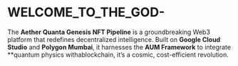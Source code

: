 # WELCOME_TO_THE_GOD-
The **Aether Quanta Genesis NFT Pipeline** is a groundbreaking Web3 platform that redefines decentralized intelligence. Built on **Google Cloud Studio** and **Polygon Mumbai**, it harnesses the **AUM Framework** to integrate **quantum physics withablockchain, it’s a cosmic, cost-efficient revolution.
